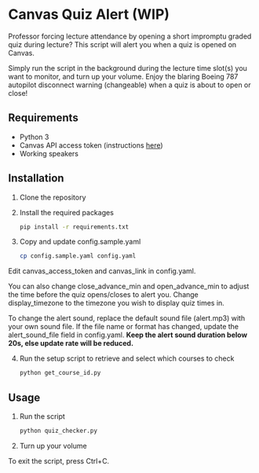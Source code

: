 # Canvas Quiz Alert (WIP)
Professor forcing lecture attendance by opening a short impromptu graded quiz during lecture?
This script will alert you when a quiz is opened on Canvas.

Simply run the script in the background during the lecture time slot(s) you want to monitor,
and turn up your volume.
Enjoy the blaring Boeing 787 autopilot disconnect warning (changeable) when a quiz is about to open or close!

## Requirements
- Python 3
- Canvas API access token (instructions [here](https://community.canvaslms.com/t5/Student-Guide/How-do-I-manage-API-access-tokens-as-a-student/ta-p/273))
- Working speakers

## Installation
1. Clone the repository
2. Install the required packages

    ```bash
    pip install -r requirements.txt
    ```
3. Copy and update config.sample.yaml

    ```bash
    cp config.sample.yaml config.yaml
    ```
Edit canvas_access_token and canvas_link in config.yaml.

You can also change close_advance_min and open_advance_min to adjust the time before the quiz opens/closes to alert you. Change display_timezone to the timezone you wish to display quiz times in.

To change the alert sound, replace the default sound file (alert.mp3) with your own sound file. If the file name or format has changed, update the alert_sound_file field in config.yaml.
**Keep the alert sound duration below 20s, else update rate will be reduced.**

4. Run the setup script to retrieve and select which courses to check

    ```bash
    python get_course_id.py
    ```

## Usage
1. Run the script

    ```bash
    python quiz_checker.py
    ```
2. Turn up your volume

To exit the script, press Ctrl+C.

